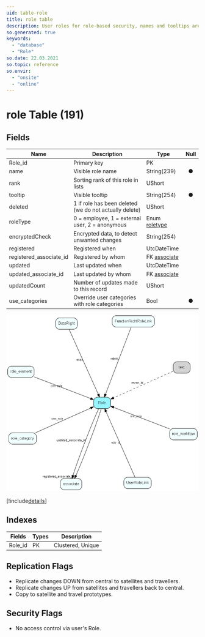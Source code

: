 ```yaml
---
uid: table-role
title: role table
description: User roles for role-based security, names and tooltips are in LocaleText. For more information regarding role based security, see http://techdoc.superoffice.com
so.generated: true
keywords:
  - "database"
  - "Role"
so.date: 22.03.2021
so.topic: reference
so.envir:
  - "onsite"
  - "online"
---
```


# role Table (191)

## Fields

| Name | Description | Type | Null |
|------|-------------|------|:----:|
|Role\_id|Primary key|PK| |
|name|Visible role name|String(239)|&#x25CF;|
|rank|Sorting rank of this role in lists|UShort| |
|tooltip|Visible tooltip|String(254)|&#x25CF;|
|deleted|1 if role has been deleted (we do not actually delete)|UShort| |
|roleType|0 = employee, 1 = external user, 2 = anonymous|Enum [roletype](enums/roletype.md)| |
|encryptedCheck|Encrypted data, to detect unwanted changes|String(254)| |
|registered|Registered when|UtcDateTime| |
|registered\_associate\_id|Registered by whom|FK [associate](associate.md)| |
|updated|Last updated when|UtcDateTime| |
|updated\_associate\_id|Last updated by whom|FK [associate](associate.md)| |
|updatedCount|Number of updates made to this record|UShort| |
|use\_categories|Override user categories with role categories|Bool|&#x25CF;|


![Role table relationship diagram](./media/Role.png)

[!include[details](./includes/Role.md)]

## Indexes

| Fields | Types | Description |
|--------|-------|-------------|
|Role\_id |PK |Clustered, Unique |

## Replication Flags

* Replicate changes DOWN from central to satellites and travellers.
* Replicate changes UP from satellites and travellers back to central.
* Copy to satellite and travel prototypes.

## Security Flags

* No access control via user's Role.

